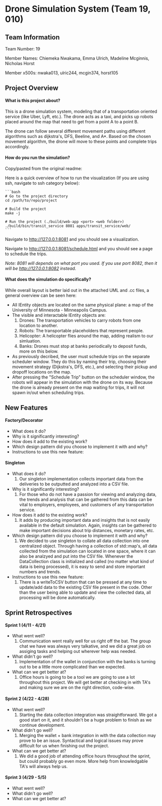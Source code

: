 # Drone Simulation System (Team 19, 010)

## Team Information
Team Number: 19

Member Names: Chiemeka Nwakama, Emma Ulrich, Madeline Mcginnis, Nicholas Horst

Member x500s: nwaka013, ulric244, mcgin374, horst105

## Project Overview
#### What is this project about?
This is a drone simulation system, modeling that of a transportation oriented service (like Uber, Lyft, etc.). The drone acts as a taxi, and picks up robots placed around the map that need to get from a point A to a point B. 

The drone can follow several different movement paths using different algorithms such as dijkstra's, DFS, Beeline, and A*. Based on the chosen movement algorithm, the drone will move to these points and complete trips accordingly. 

#### How do you run the simulation?

Copy/pasted from the original readme:

Here is a quick overview of how to run the visualization (If you are using ssh, navigate to ssh category below):

    ```bash
    # Go to the project directory
    cd /path/to/repo/project
    
    # Build the project
    make -j
    
    # Run the project (./build/web-app <port> <web folder>)
    ./build/bin/transit_service 8081 apps/transit_service/web/
    ```
    
Navigate to http://127.0.0.1:8081 and you should see a visualization.

Navigate to http://127.0.0.1:8081/schedule.html and you should see a page to schedule the trips.

*Note: 8081 will depends on what port you used. If you use port 8082, then it will be http://127.0.0.1:8082 instead.*

#### What does the simulation do specifically?

While overall layout is better laid out in the attached UML and .cc files, a general overview can be seen here:

<ul>
    <li> All IEntity objects are located on the same physical plane: a map of the University of Minnesota - Minneapolis Campus.
    <li> The visible and interactable IEntity objects are:
     <ol>
        <li> Drones: The transportation vehicles to carry robots from one location to another.
        <li> Robots: The transportable placeholders that represent people.
        <li> Helicopter: A helicopter flies around the map, adding realism to our simluation.
        <li> Banks: Drones must stop at banks periodically to deposit funds, more on this below.
     </ol>
    <li> As previously decribed, the user must schedule trips on the separate scheduler window. They do this by naming their trip, choosing their movement strategy (Dijkstra's, DFS, etc.), and selecting their pickup and dropoff locations on the map.
    <li> After pressing the "Schedule Trip" button on the scheduler window, the robots will appear in the simulation with the drone on its way. Because the drone is already present on the map waiting for trips, it will not spawn in/out when scheduling trips.
</ul>

## New Features
#### Factory/Decorator
<ul>
    <li> What does it do?
    <li> Why is it significantly interesting?
    <li> How does it add to the existing work?
    <li> Which design pattern did you choose to implement it with and why?
    <li> Instructions to use this new feature:
</ul>

#### Singleton
<ul>
    <li> What does it do?
     <ol>
        <li> Our singleton implementation collects important data from the deliveries to be outputted and analyzed into a CSV file.
     </ol>
    <li> Why is it significantly interesting?
     <ol>
        <li> For those who do not have a passion for viewing and analyzing data, the trends and analysis that can be gathered from this data can be vital to employers, employees, and customers of any transportation service.
     </ol>
    <li> How does it add to the existing work?
     <ol>
        <li> It adds by producing important data and insights that is not easily available in the default simulation. Again, insights can be gathered to make important decisions about trip distances, monetary rates, etc.
     </ol>
    <li> Which design pattern did you choose to implement it with and why?
     <ol>
        <li> We decided to use singleton to collate all data collection into one centralized object. Through having a collection of std::map's, all data collected from the simulation can located in one space, where it can also be analzyed and put into the CSV file. Whenever the DataCollection class is initialized and called (no matter what kind of data is being processed), it is easy to send and store important numbers and trends.
     </ol>
    <li> Instructions to use this new feature:
     <ol>
        <li> There is a writeToCSV button that can be pressed at any time to update/add data to the existing CSV file present in the code. Other than the user being able to update and view the collected data, all processing will be done automatically.
     </ol>
</ul>

## Sprint Retrospectives
#### Sprint 1 (4/11 - 4/21)
<ul>
    <li> What went well?
        <ol>
            <li> Communication went really well for us right off the bat. The group chat we have was always very talkative, and we did a great job on assiging tasks and helping out wherever help was needed.
        </ol>
    <li> What didn't go well?
        <ol>
            <li> Implementation of the wallet in conjunction with the banks is turning out to be a little more complicated than we expected.
        </ol>
    <li> What can we get better at?
        <ol>
            <li> Office hours is going to be a tool we are going to use a lot throughout this project. We will get better at checking in with TA's and making sure we are on the right direction, code-wise.
        </ol>
</ul>

#### Sprint 2 (4/22 - 4/28)
<ul>
    <li> What went well?
        <ol>
            <li> Starting the data collection integration was straightforward. We got a good start on it, and it shouldn't be a huge problem to finish as we continue development.
        </ol>
    <li> What didn't go well?
        <ol>
            <li> Merging the wallet + bank integration in with the data collection may prove to be an issue. Syntactical and logical issues may prove difficult for us when finishing out the project.
        </ol>
    <li> What can we get better at?
        <ol>
            <li> We did a good job of attending office hours throughout the sprint, but could probably go even more. More help from knowledgable TA's will always help us.
        </ol>
</ul>

#### Sprint 3 (4/29 - 5/5)
<ul>
    <li> What went well?
    <li> What didn't go well?
    <li> What can we get better at?
</ul>
